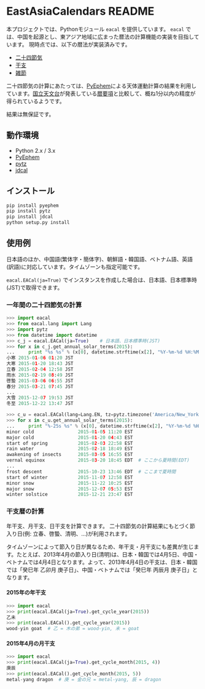 # EastAsiaCalendars README

本プロジェクトでは、Pythonモジュール ```eacal``` を提供しています。
```eacal``` では、中国を起源とし、東アジア地域に広まった暦法の計算機能の実装を目指しています。
現時点では、以下の暦法が実装済みです。

- [二十四節気](http://ja.wikipedia.org/wiki/%E4%BA%8C%E5%8D%81%E5%9B%9B%E7%AF%80%E6%B0%97)
- [干支](http://ja.wikipedia.org/wiki/%E5%B9%B2%E6%94%AF)
- [雑節](http://ja.wikipedia.org/wiki/%E9%9B%91%E7%AF%80)

二十四節気の計算にあたっては、[PyEphem](http://rhodesmill.org/pyephem/)による天体運動計算の結果を利用しています。[国立天文台](http://www.nao.ac.jp/)が発表している[暦要項](http://eco.mtk.nao.ac.jp/koyomi/yoko/)と比較して、概ね1分以内の精度が得られているようです。

結果は無保証です。

## 動作環境

- Python 2.x / 3.x
- [PyEphem](http://rhodesmill.org/pyephem/)
- [pytz](http://pytz.sourceforge.net/)
- [jdcal](https://pypi.python.org/pypi/jdcal)

## インストール

```bash
pip install pyephem
pip install pytz
pip install jdcal
python setup.py install
```

## 使用例

日本語のほか、中国語(繁体字・簡体字)、朝鮮語・韓国語、ベトナム語、英語(訳語)に対応しています。タイムゾーンも指定可能です。

```eacal.EACal(ja=True)``` でインスタンスを作成した場合は、日本語、日本標準時(JST)で取得できます。


### 一年間の二十四節気の計算

```py
>>> import eacal
>>> from eacal.lang import Lang
>>> import pytz
>>> from datetime import datetime
>>> c_j = eacal.EACal(ja=True)    # 日本語、日本標準時(JST)
>>> for x in c_j.get_annual_solar_terms(2015):
...     print "%s %s" % (x[0], datetime.strftime(x[2], "%Y-%m-%d %H:%M %Z"))
小寒 2015-01-06 01:20 JST
大寒 2015-01-20 18:43 JST
立春 2015-02-04 12:58 JST
雨水 2015-02-19 08:49 JST
啓蟄 2015-03-06 06:55 JST
春分 2015-03-21 07:45 JST
...
大雪 2015-12-07 19:53 JST
冬至 2015-12-22 13:47 JST

>>> c_u = eacal.EACal(lang=Lang.EN, tz=pytz.timezone('America/New_York'))  # 英語、米国東部標準時(EST)
>>> for x in c_u.get_annual_solar_terms(2015):
...     print "%-25s %s" % (x[0], datetime.strftime(x[2], "%Y-%m-%d %H:%M %Z"))
minor cold                2015-01-05 11:20 EST
major cold                2015-01-20 04:43 EST
start of spring           2015-02-03 22:58 EST
rain water                2015-02-18 18:49 EST
awakening of insects      2015-03-05 16:55 EST
vernal equinox            2015-03-20 18:45 EDT  # ここから夏時間(EDT)
...
frost descent             2015-10-23 13:46 EDT  # ここまで夏時間
start of winter           2015-11-07 12:58 EST
minor snow                2015-11-22 10:25 EST
major snow                2015-12-07 05:53 EST
winter solstice           2015-12-21 23:47 EST
```

### 干支暦の計算

年干支、月干支、日干支を計算できます。
二十四節気の計算結果にもとづく節入り日(例: 立春、啓蟄、清明、...)が利用されます。

タイムゾーンによって節入り日が異なるため、年干支・月干支にも差異が生じます。たとえば、2013年4月の節入り日(清明)は、日本・韓国では4月5日、中国・ベトナムでは4月4日となります。よって、2013年4月4日の干支は、日本・韓国では「癸巳年 乙卯月 庚子日」、中国・ベトナムでは「癸巳年 丙辰月 庚子日」となります。

#### 2015年の年干支

```py
>>> import eacal
>>> print(eacal.EACal(ja=True).get_cycle_year(2015))
乙未
>>> print(eacal.EACal().get_cycle_year(2015))
wood-yin goat  # 乙 = 木の弟 = wood-yin, 未 = goat
```

#### 2015年4月の月干支

```py
>>> import eacal
>>> print(eacal.EACal(ja=True).get_cycle_month(2015, 4))
庚辰
>>> print(eacal.EACal().get_cycle_month(2015, 5))
metal-yang dragon  # 庚 = 金の兄 = metal-yang, 辰 = dragon
```

